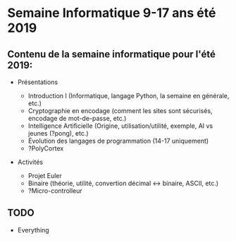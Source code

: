 # Semaine Informatique 9-17 ans été 2019

## Contenu de la semaine informatique pour l'été 2019:

* Présentations
  * Introduction I (Informatique, langage Python, la semaine en générale, etc.)
  * Cryptographie en encodage (comment les sites sont sécurisés, encodage de mot-de-passe, etc.)
  * Intelligence Artificielle (Origine, utilisation/utilité, exemple, AI vs jeunes (?pong), etc.)
  * Évolution des langages de programmation (14-17 uniquement)
  * ?PolyCortex

* Activités
  * Projet Euler
  * Binaire (théorie, utilité, convertion décimal <-> binaire, ASCII, etc.)
  * ?Micro-controlleur

## TODO

* Everything
